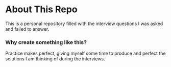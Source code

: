 # About This Repo
This is a personal repository filled with the interview questions I was asked and failed to answer.

### Why create something like this?
Practice makes perfect, giving myself some time to produce and perfect the solutions I am thinking of during the interviews.